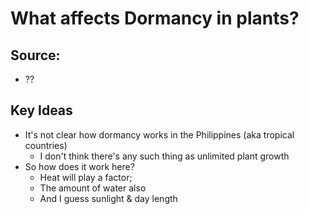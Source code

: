 # What affects Dormancy in plants?

## Source:
- ??

## Key Ideas

- It's not clear how dormancy works in the Philippines (aka tropical countries)
	- I don't think there's any such thing as unlimited plant growth
- So how does it work here?
	- Heat will play a factor;
	- The amount of water also
	- And I guess sunlight & day length